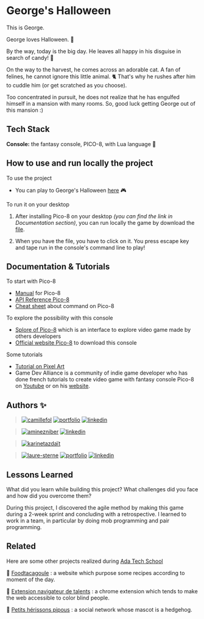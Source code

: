 # George's Halloween

This is George.

George loves Halloween. 🎃

By the way, today is the big day. He leaves all happy in his disguise in search of candy! 🍬

On the way to the harvest, he comes across an adorable cat. A fan of felines, he cannot ignore this little animal. 🐈 That's why he rushes after him to cuddle him (or get scratched as you choose). 

Too concentrated in pursuit, he does not realize that he has engulfed himself in a mansion with many rooms. So, good luck getting George out of this mansion :)

## Tech Stack

**Console:** the fantasy console, PICO-8, with Lua language 👾

## How to use and run locally the project

To use the project
- You can play to George's Halloween [here](https://617a5ee9c2577f51f1f05d38--sleepy-ritchie-a3943f.netlify.app/) 🎮

To run it on your desktop
  1. After installing Pico-8 on your desktop *(you can find the link in Documentation section)*, you can run locally the game by download the [file](https://drive.google.com/drive/folders/1dZ2S22AbVgi6Q32kzxv3iv5y1cAbgFrN?usp=sharing).

  2. When you have the file, you have to click on it. You press escape key and tape run in the console's command line to play!

    
## Documentation & Tutorials

To start with Pico-8
- [Manual](https://www.lexaloffle.com/dl/docs/pico-8_manual.html) for Pico-8
- [API Reference Pico-8](https://pico-8.fandom.com/wiki/APIReference)
- [Cheat sheet](https://www.lexaloffle.com/bbs/files/16585/PICO-8_Cheat-Sheet_0-9-2.png) about command on Pico-8

To explore the possibility with this console
- [Splore of Pico-8](https://pico-8.fandom.com/wiki/Splore) which is an interface to explore video game made by others developers
- [Official website Pico-8](https://www.lexaloffle.com/pico-8.php) to download this console

Some tutorials
- [Tutorial on Pixel Art](https://saint11.org/blog/pixel-art-tutorials/)
- Game Dev Alliance is a community of indie game developer who has done french tutorials to create video game with fantasy console Pico-8 on [Youtube](https://www.youtube.com/watch?v=YXbR0eqPoAw&ab_channel=GameDevAlliance) or on his [website](https://fairedesjeux.fr/pico-8/).

## Authors ✨

> [![camillefol](https://img.shields.io/badge/camille_fol-000?style=for-the-badge&logo=github&logoColor=white)](https://github.com/Ekhinox)
> [![portfolio](https://img.shields.io/badge/portfolio-26C200?style=for-the-badge&logo=ko-fi&logoColor=white)](https://relieved-pea-c87.notion.site/Camille-FOL-Portfolio-ead192e2d1164399a15846c2ce0f4a05)
> [![linkedin](https://img.shields.io/badge/linkedin-0A66C2?style=for-the-badge&logo=linkedin&logoColor=white)](https://www.linkedin.com/in/camille-fol/)

> [![aminezniber](https://img.shields.io/badge/amine_zniber-000?style=for-the-badge&logo=github&logoColor=white)](https://github.com/zniberfr)
> [![linkedin](https://img.shields.io/badge/linkedin-0A66C2?style=for-the-badge&logo=linkedin&logoColor=white)](https://www.linkedin.com/in/amine-zniber-896908231/)

> [![karinetazdaït](https://img.shields.io/badge/karine_tazdaït-000?style=for-the-badge&logo=github&logoColor=white)](https://github.com/karinetzdt)

> [![laure-sterne](https://img.shields.io/badge/laure_sterne-000?style=for-the-badge&logo=github&logoColor=white)](https://github.com/laure-sterne)
> [![portfolio](https://img.shields.io/badge/portfolio-26C200?style=for-the-badge&logo=ko-fi&logoColor=white)]()
> [![linkedin](https://img.shields.io/badge/linkedin-0A66C2?style=for-the-badge&logo=linkedin&logoColor=white)](https://www.linkedin.com/in/laure-sterne-3729a5144/)


## Lessons Learned

What did you learn while building this project? What challenges did you face and how did you overcome them?

During this project, I discovered the agile method by making this game during a 2-week sprint and concluding with a retrospective. I learned to work in a team, in particular by doing mob programming and pair programming.

## Related

Here are some other projects realized during [Ada Tech School](https://adatechschool.fr/)

  🍲 [Foodtacagoule](https://github.com/laure-sterne/foodtacagoule-teamgsz) : a website which purpose some recipes according to moment of the day.

  🦔 [Extension navigateur de talents](https://github.com/laure-sterne/extention-navigateur-de-talents-i-m-l) : a chrome extension which tends to make the web accessible to color blind people.

  🌈 [Petits hérissons pipous](https://github.com/laure-sterne/social-network-php-petit-herisson-pipou) : a social network whose mascot is a hedgehog. 

